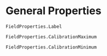 # General Properties

```@docs
FieldProperties.Label

FieldProperties.CalibrationMaximum

FieldProperties.CalibrationMinimum
```
